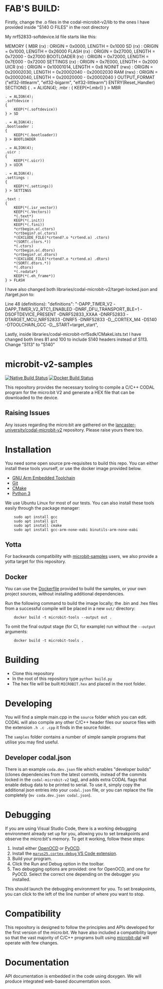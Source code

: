 # FAB'S BUILD:

Firstly, change the .o files in the codal-microbit-v2/lib to the ones I have provided inside "S140 O FILES" in the root directory

My nrf52833-softdevice.ld file starts like this:

MEMORY
{
  MBR (rx) : ORIGIN = 0x0000, LENGTH = 0x1000
  SD (rx) : ORIGIN = 0x1000, LENGTH = 0x26000
  FLASH (rx) : ORIGIN = 0x27000, LENGTH = 0x72000 - 0x27000
  BOOTLOADER (rx) : ORIGIN = 0x72000, LENGTH = 0x7E000 - 0x72000
  SETTINGS (rx) : ORIGIN = 0x7E000, LENGTH = 0x2000
  UICR (rx) : ORIGIN = 0x10001014, LENGTH = 0x8
  NOINIT (rwx) : ORIGIN = 0x20002030, LENGTH = 0x20002040 - 0x20002030
  RAM (rwx) : ORIGIN = 0x20002040, LENGTH = 0x20020000 - 0x20002040
}
OUTPUT_FORMAT ("elf32-littlearm", "elf32-bigarm", "elf32-littlearm")
ENTRY(Reset_Handler)
SECTIONS
{
    . = ALIGN(4);
    .mbr :
    {
        KEEP(*(.mbr))
    } > MBR

    . = ALIGN(4);
    .softdevice :
    {
        KEEP(*(.softdevice))
    } > SD
    
    . = ALIGN(4);
    .bootloader :
    {
        KEEP(*(.bootloader))
    } > BOOTLOADER

    . = ALIGN(4);
    .uicr :
    {
        KEEP(*(.uicr))
    } > UICR

    . = ALIGN(4);
    .settings :
    {
        KEEP(*(.settings))
    } > SETTINGS
    
    .text :
    {
        KEEP(*(.isr_vector))
        KEEP(*(.Vectors))
        *(.text*)
        KEEP(*(.init))
        KEEP(*(.fini))
        *crtbegin.o(.ctors)
        *crtbegin?.o(.ctors)
        *(EXCLUDE_FILE(*crtend?.o *crtend.o) .ctors)
        *(SORT(.ctors.*))
        *(.ctors)
        *crtbegin.o(.dtors)
        *crtbegin?.o(.dtors)
        *(EXCLUDE_FILE(*crtend?.o *crtend.o) .dtors)
        *(SORT(.dtors.*))
        *(.dtors)
        *(.rodata*)
        KEEP(*(.eh_frame*))
    } > FLASH

I have also changed both libraries/codal-microbit-v2/target-locked.json and /target.json to:

Line 48 (definitions):     "definitions": "-DAPP_TIMER_V2 -DAPP_TIMER_V2_RTC1_ENABLED -DNRF_DFU_TRANSPORT_BLE=1 -DSOFTDEVICE_PRESENT -DNRF52833_XXAA -DNRF52833 -DTARGET_MCU_NRF52833 -DNRF5 -DNRF52833 -D__CORTEX_M4 -DS140 -DTOOLCHAIN_GCC -D__START=target_start",

Lastly, inside libraries/codal-microbit-nrf5sdk/CMakeLists.txt I have changed both lines 81 and 100 to include S140 headers instead of S113. Change "S113" to "S140"



# microbit-v2-samples

[![Native Build Status](https://github.com/lancaster-university/microbit-v2-samples/actions/workflows/build.yml/badge.svg)](https://github.com/lancaster-university/microbit-v2-samples/actions/workflows/build.yml) [![Docker Build Status](https://github.com/lancaster-university/microbit-v2-samples/actions/workflows/docker-image.yml/badge.svg)](https://github.com/lancaster-university/microbit-v2-samples/actions/workflows/docker-image.yml)

This repository provides the necessary tooling to compile a C/C++ CODAL program for the micro:bit V2 and generate a HEX file that can be downloaded to the device.

## Raising Issues
Any issues regarding the micro:bit are gathered on the [lancaster-university/codal-microbit-v2](https://github.com/lancaster-university/codal-microbit-v2) repository. Please raise yours there too.

# Installation
You need some open source pre-requisites to build this repo. You can either install these tools yourself, or use the docker image provided below.

- [GNU Arm Embedded Toolchain](https://developer.arm.com/tools-and-software/open-source-software/developer-tools/gnu-toolchain/gnu-rm/downloads)
- [Git](https://git-scm.com)
- [CMake](https://cmake.org/download/)
- [Python 3](https://www.python.org/downloads/)

We use Ubuntu Linux for most of our tests. You can also install these tools easily through the package manager:

```
    sudo apt install gcc
    sudo apt install git
    sudo apt install cmake
    sudo apt install gcc-arm-none-eabi binutils-arm-none-eabi
```

## Yotta
For backwards compatibility with [microbit-samples](https://github.com/lancaster-university/microbit-samples) users, we also provide a yotta target for this repository.

## Docker
You can use the [Dockerfile](https://github.com/lancaster-university/microbit-v2-samples/blob/master/Dockerfile) provided to build the samples, or your own project sources, without installing additional dependencies.

Run the following command to build the image locally; the .bin and .hex files from a successful compile will be placed in a new `out/` directory:

```
    docker build -t microbit-tools --output out .
```

To omit the final output stage (for CI, for example) run without the `--output` arguments:

```
    docker build -t microbit-tools .
```

# Building
- Clone this repository
- In the root of this repository type `python build.py`
- The hex file will be built `MICROBIT.hex` and placed in the root folder.

# Developing
You will find a simple main.cpp in the `source` folder which you can edit. CODAL will also compile any other C/C++ header files our source files with the extension `.h .c .cpp` it finds in the source folder.

The `samples` folder contains a number of simple sample programs that utilise you may find useful.

## Developer codal.json

There is an example `coda.dev.json` file which enables "developer builds" (clones dependencies from the latest commits, instead of the commits locked in the `codal-microbit-v2` tag), and adds extra CODAL flags that enable debug data to be printed to serial.
To use it, simply copy the additional json entries into your `codal.json` file, or you can replace the file completely (`mv coda.dev.json codal.json`).

# Debugging
If you are using Visual Studio Code, there is a working debugging environment already set up for you, allowing you to set breakpoints and observe the micro:bit's memory. To get it working, follow these steps:

1. Install either [OpenOCD](http://openocd.org) or [PyOCD](https://github.com/pyocd/pyOCD).
2. Install the [`marus25.cortex-debug` VS Code extension](https://marketplace.visualstudio.com/items?itemName=marus25.cortex-debug).
3. Build your program.
4. Click the Run and Debug option in the toolbar.
5. Two debugging options are provided: one for OpenOCD, and one for PyOCD. Select the correct one depending on the debugger you installed.

This should launch the debugging environment for you. To set breakpoints, you can click to the left of the line number of where you want to stop.

# Compatibility
This repository is designed to follow the principles and APIs developed for the first version of the micro:bit. We have also included a compatibility layer so that the vast majority of C/C++ programs built using [microbit-dal](https://www.github.com/lancaster-university/microbit-dal) will operate with few changes.

# Documentation
API documentation is embedded in the code using doxygen. We will produce integrated web-based documentation soon.
